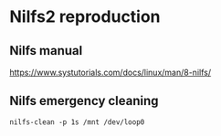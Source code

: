 # Nilfs2 reproduction

## Nilfs manual

https://www.systutorials.com/docs/linux/man/8-nilfs/

## Nilfs emergency cleaning

`nilfs-clean -p 1s /mnt /dev/loop0`
